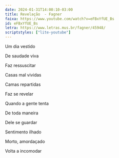 ```yaml
---
date: 2024-01-31T14:00:10-03:00
title: Revelação  - Fagner
faixa: https://www.youtube.com/watch?v=eFBxYfUE_Bs
id: eFBxYfUE_Bs
letra: https://www.letras.mus.br/fagner/45948/
scriptstyles: ["lite-youtube"]
---
```


Um dia vestido

De saudade viva

Faz ressuscitar

Casas mal vividas

Camas repartidas

Faz se revelar

Quando a gente tenta

De toda maneira

Dele se guardar

Sentimento ilhado

Morto, amordaçado

Volta a incomodar
